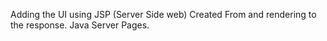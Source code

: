 Adding the UI using JSP (Server Side web) 
Created From and rendering to the response. 
Java Server Pages. 
